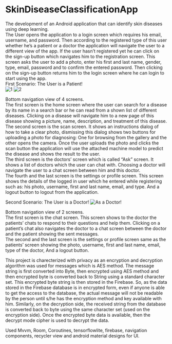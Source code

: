 # SkinDiseaseClassificationApp
The development of an Android application that can identify skin diseases using deep learning.  
The User opens the application to a login screen which requires his email, username, and password. Then according to the registered type of this user whether he’s a patient or a doctor the application will navigate the user to a different view of the app. If the user hasn’t registered yet he can click on the sign-up button which navigates him to the registration screen. This screen asks the user to add a photo, enter his first and last name, gender, type, email, password and to confirm the entered password. Then clicking on the sign-up button returns him to the login screen where he can login to start using the app.  
First Scenario: The User is a Patient!  
![1](https://github.com/NadaMuhammed/SkinDiseaseClassificationApp/assets/93039383/e44861ff-800c-4e67-ad62-400ac50d77ad)
![2](https://github.com/NadaMuhammed/SkinDiseaseClassificationApp/assets/93039383/3ca1aa7c-c922-4b41-8c7f-1612c8c80790)

Bottom navigation view of 4 screens.  
The first screen is the home screen where the user can search for a disease by its name in a search bar or he can read from a shown list of different diseases. Clicking on a disease will navigate him to a new page of this disease showing a picture, name, description, and treatment of this disease.  
The second screen is the scan screen. It shows an instructions dialog of how to take a clear photo, dismissing this dialog shows two buttons for uploading a photo for diagnosing: One for browsing from the gallery and the other opens the camera. Once the user uploads the photo and clicks the scan button the application will use the attached machine model to predict the disease and shows the result to the user.  
The third screen is the doctors’ screen which is called “Ask” screen. It shows a list of doctors which the user can chat with. Choosing a doctor will navigate the user to a chat screen between him and this doctor.  
The fourth and the last screen is the settings or profile screen. This screen shows the details of the logged in user which he entered while registering such as: his photo, username, first and last name, email, and type. And a logout button to logout from the application.  

Second Scenario: The User is a Doctor! 
![As a Doctor!](https://github.com/NadaMuhammed/SkinDiseaseClassificationApp/assets/93039383/46b8c3d8-60a4-48ee-a77e-fb4b4b5f6afd)

Bottom navigation view of 2 screens.  
The first screen is the chat screen. This screen shows to the doctor the patients’ chats to respond to their questions and help them. Clicking on a patient’s chat also navigates the doctor to a chat screen between the doctor and the patient showing the sent messages.  
The second and the last screen is the settings or profile screen same as the patients’ screen showing the photo, username, first and last name, email, type of the doctor, And a logout button. 

This project is charecterized with privacy as an encryption and decryption algorithm was used for messages which is AES method. The message string is first converted into Byte, then encrypted using AES method and then encrypted byte is converted back to String using a standard character set. This encrypted byte string is then stored in the Firebase. So, as the data stored in the Firebase database is in encrypted form, even if anyone is able to get the access to the database, the actual message will not be readable by the person until s/he has the encryption method and key available with him. Similarly, on the decryption side, the received string from the database is converted back to byte using the same character set (used on the encryption side). Once the encrypted byte data is available, then the decrypt mode cipher is used to decrypt the data. 


Used Mvvm, Room, Coroutines, tensorflowlite, firebase, navigation components, recycler view and android material designs for UI.
